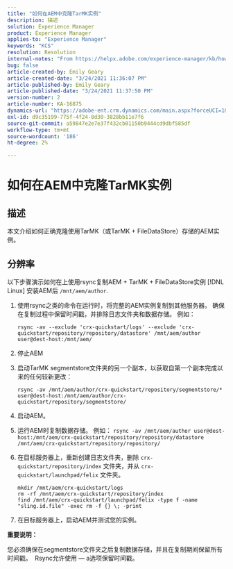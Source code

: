 ```yaml
---
title: "如何在AEM中克隆TarMK实例"
description: 描述
solution: Experience Manager
product: Experience Manager
applies-to: "Experience Manager"
keywords: "KCS"
resolution: Resolution
internal-notes: "From https://helpx.adobe.com/experience-manager/kb/how-to-clone-an-AEM-TarMK-instance-AEM.html"
bug: false
article-created-by: Emily Geary
article-created-date: "3/24/2021 11:36:07 PM"
article-published-by: Emily Geary
article-published-date: "3/24/2021 11:37:50 PM"
version-number: 2
article-number: KA-16875
dynamics-url: "https://adobe-ent.crm.dynamics.com/main.aspx?forceUCI=1&pagetype=entityrecord&etn=knowledgearticle&id=371b76b1-f98c-eb11-a812-000d3a58b9d1"
exl-id: d9c35199-775f-4f24-8d30-3828bb11e7f6
source-git-commit: a59847e2e7e37f432cb01150b9444cd9dbf585df
workflow-type: tm+mt
source-wordcount: '186'
ht-degree: 2%

---
```


# 如何在AEM中克隆TarMK实例

## 描述

本文介绍如何正确克隆使用TarMK（或TarMK + FileDataStore）存储的AEM实例。

## 分辨率

以下步骤演示如何在上使用rsync复制AEM + TarMK + FileDataStore实例 [!DNL Linux] 安装AEM后 `/mnt/aem/author`.

1. 使用rsync之类的命令在运行时，将完整的AEM实例复制到其他服务器。 确保在复制过程中保留时间戳，并排除日志文件夹和数据存储。 例如：

   ```
   rsync -av --exclude 'crx-quickstart/logs' --exclude 'crx-quickstart/repository/repository/datastore' /mnt/aem/author user@dest-host:/mnt/aem/
   ```

1. 停止AEM

1. 启动TarMK segmentstore文件夹的另一个副本，以获取自第一个副本完成以来的任何较新更改：

   ```
   rsync -av /mnt/aem/author/crx-quickstart/repository/segmentstore/* user@dest-host:/mnt/aem/author/crx-quickstart/repository/segmentstore/
   ```

1. 启动AEM。

1. 运行AEM时复制数据存储。 例如： `rsync -av /mnt/aem/author user@dest-host:/mnt/aem/crx-quickstart/repository/repository/datastore /mnt/aem/crx-quickstart/repository/repository/`

1. 在目标服务器上，重新创建日志文件夹，删除 `crx-quickstart/repository/index` 文件夹，并从 `crx-quickstart/launchpad/felix` 文件夹。

   ```
   mkdir /mnt/aem/crx-quickstart/logs
   rm -rf /mnt/aem/crx-quickstart/repository/index
   find /mnt/aem/crx-quickstart/launchpad/felix -type f -name "sling.id.file" -exec rm -f {} \; -print
   ```

1. 在目标服务器上，启动AEM并测试您的实例。

<b>重要说明：</b>

您必须确保在segmentstore文件夹之后复制数据存储，并且在复制期间保留所有时间戳。  Rsync允许使用 — a选项保留时间戳。
